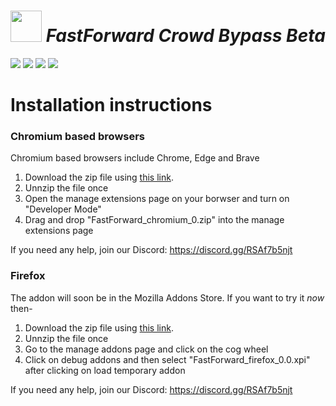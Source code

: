 # [<img src="https://i.ibb.co/bW37fgB/Fast-Forward.png" width="50" />](#) _FastForward Crowd Bypass Beta_

[<img src="https://badgen.net/github/checks/FastForwardTeam/FastForward/crowd?label=Build" />](https://github.com/FastForwardTeam/FastForward/blob/crowd/.github/workflows/main.yml)
[<img src="https://badgen.net/badge/icon/discord?icon=discord&label=Fast+Forward" />](https://discord.gg/RSAf7b5njt)
[<img src="https://img.shields.io/badge/Chromium-Unstable-e77334" />](https://nightly.link/FastForwardTeam/FastForward/workflows/main/main/FastForward_chromium.zip)
[<img src="https://img.shields.io/badge/Firefox-Unstable-e77334" />](https://nightly.link/FastForwardTeam/FastForward/workflows/main/main/FastForward_firefox.zip)

###
# Installation instructions

### Chromium based browsers

Chromium based browsers include Chrome, Edge and Brave 

1) Download the zip file using [this link](https://nightly.link/FastForwardTeam/FastForward/workflows/main/crowd/FastForward_chromium_crowdbeta.zip).
3) Unnzip the file once
4) Open the manage extensions page on your borwser and turn on "Developer Mode"
5) Drag and drop "FastForward_chromium_0.zip" into the manage extensions page

If you need any help, join our Discord: https://discord.gg/RSAf7b5njt

### Firefox
The addon will soon be in the Mozilla Addons Store. If you want to try it *now* then-
1) Download the zip file using [this link](https://nightly.link/FastForwardTeam/FastForward/workflows/main/crowd/FastForward_firefox_crowdbeta.zip).
2) Unnzip the file once
3) Go to the manage addons page and click on the cog wheel
4) Click on debug addons and then select "FastForward_firefox_0.0.xpi" after clicking on load temporary addon

If you need any help, join our Discord: https://discord.gg/RSAf7b5njt

